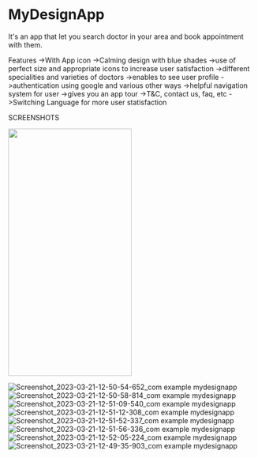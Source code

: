 # MyDesignApp
It's an app that let you search doctor in your area and book appointment with them.

Features
->With App icon
->Calming design with blue shades
->use of perfect size and appropriate icons to increase user satisfaction
->different specialities and varieties of doctors
->enables to see user profile
->authentication using google and various other ways
->helpful navigation system for user
->gives you an app tour
->T&C, contact us, faq, etc
->Switching Language for more user statisfaction

SCREENSHOTS

<img src="https://user-images.githubusercontent.com/71425576/226541833-ebc41acc-86a8-4a0a-9ab2-8c22527b64a9.jpg" width="250" height="500">




![Screenshot_2023-03-21-12-50-54-652_com example mydesignapp](https://user-images.githubusercontent.com/71425576/226543545-d55d7103-87fb-410f-b76f-a969174baf41.jpg)
![Screenshot_2023-03-21-12-50-58-814_com example mydesignapp](https://user-images.githubusercontent.com/71425576/226543552-ccd6c01d-0529-4ec5-b96f-d6a24915ec9e.jpg)
![Screenshot_2023-03-21-12-51-09-540_com example mydesignapp](https://user-images.githubusercontent.com/71425576/226543556-c22c7e31-b278-40ed-936a-2a6fcc71d281.jpg)
![Screenshot_2023-03-21-12-51-12-308_com example mydesignapp](https://user-images.githubusercontent.com/71425576/226543558-7bb5910f-4aec-475f-a15e-15e65404645a.jpg)
![Screenshot_2023-03-21-12-51-52-337_com example mydesignapp](https://user-images.githubusercontent.com/71425576/226543559-7016e7ee-c817-4091-9ac6-4fe44cec4481.jpg)
![Screenshot_2023-03-21-12-51-56-336_com example mydesignapp](https://user-images.githubusercontent.com/71425576/226543560-a3ffb2dc-ba5f-483d-aecb-f770085bd3da.jpg)
![Screenshot_2023-03-21-12-52-05-224_com example mydesignapp](https://user-images.githubusercontent.com/71425576/226543563-8d2cf677-8bf0-4a8b-9f2d-bae6a8d844a2.jpg)
![Screenshot_2023-03-21-12-49-35-903_com example mydesignapp](https://user-images.githubusercontent.com/71425576/226543564-92c46ceb-5769-457a-b51a-32a892b900d4.jpg)
